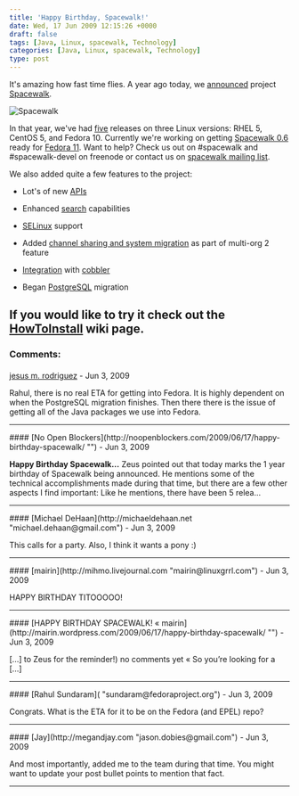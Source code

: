 ```yaml
---
title: 'Happy Birthday, Spacewalk!'
date: Wed, 17 Jun 2009 12:15:26 +0000
draft: false
tags: [Java, Linux, spacewalk, Technology]
categories: [Java, Linux, spacewalk, Technology]
type: post
---
```


It's amazing how fast time flies. A year ago today, we [announced](https://www.redhat.com/archives/spacewalk-list/2008-June/msg00000.html) project [Spacewalk](http://spacewalk.redhat.com).

![Spacewalk](http://www.redhat.com/spacewalk/img/spacewalk-logo.png)

In that year, we've had [five](https://fedorahosted.org/spacewalk/roadmap?show=all) releases on three Linux versions: RHEL 5, CentOS 5, and Fedora 10. Currently we're working on getting [Spacewalk 0.6](https://fedorahosted.org/spacewalk/milestone/Release%20-%200.6) ready for [Fedora 11](http://docs.fedoraproject.org/release-notes/f11/). Want to help? Check us out on #spacewalk and #spacewalk-devel on freenode or contact us on [spacewalk mailing list](https://www.redhat.com/mailman/listinfo/spacewalk-list).

We also added quite a few features to the project:

*   Lot's of new [APIs](https://fedorahosted.org/spacewalk/wiki/ApiAdditions)

*   Enhanced [search](https://fedorahosted.org/spacewalk/wiki/Features/SearchImprovements) capabilities

*   [SELinux](https://fedorahosted.org/spacewalk/wiki/Features/SELinux) support

*   Added [channel sharing and system migration](https://fedorahosted.org/spacewalk/wiki/Features/MultiOrg2) as part of multi-org 2 feature

*   [Integration](https://fedorahosted.org/spacewalk/wiki/CobblerKoanIntegration) with [cobbler](https://fedorahosted.org/cobbler/)

*   Began [PostgreSQL](https://fedorahosted.org/spacewalk/wiki/PathToPostgreSql) migration

If you would like to try it check out the [HowToInstall](https://fedorahosted.org/spacewalk/wiki/HowToInstall) wiki page.
---
### Comments:
#### 
[jesus m. rodriguez](http://zeusville.wordpress.com "jmrodri@gmail.com") - <time datetime="2009-06-17 10:31:10">Jun 3, 2009</time>

Rahul, there is no real ETA for getting into Fedora. It is highly dependent on when the PostgreSQL migration finishes. Then there there is the issue of getting all of the Java packages we use into Fedora.
<hr />
#### 
[No Open Blockers](http://noopenblockers.com/2009/06/17/happy-birthday-spacewalk/ "") - <time datetime="2009-06-17 13:20:10">Jun 3, 2009</time>

**Happy Birthday Spacewalk...** Zeus pointed out that today marks the 1 year birthday of Spacewalk being announced. He mentions some of the technical accomplishments made during that time, but there are a few other aspects I find important: Like he mentions, there have been 5 relea...
<hr />
#### 
[Michael DeHaan](http://michaeldehaan.net "michael.dehaan@gmail.com") - <time datetime="2009-06-17 12:10:51">Jun 3, 2009</time>

This calls for a party. Also, I think it wants a pony :)
<hr />
#### 
[mairin](http://mihmo.livejournal.com "mairin@linuxgrrl.com") - <time datetime="2009-06-17 10:20:28">Jun 3, 2009</time>

HAPPY BIRTHDAY TITOOOOO!
<hr />
#### 
[HAPPY BIRTHDAY SPACEWALK! &laquo; mairin](http://mairin.wordpress.com/2009/06/17/happy-birthday-spacewalk/ "") - <time datetime="2009-06-17 10:30:32">Jun 3, 2009</time>

\[...\] to Zeus for the reminder!) no comments yet « So you’re looking for a \[...\]
<hr />
#### 
[Rahul Sundaram]( "sundaram@fedoraproject.org") - <time datetime="2009-06-17 08:35:19">Jun 3, 2009</time>

Congrats. What is the ETA for it to be on the Fedora (and EPEL) repo?
<hr />
#### 
[Jay](http://megandjay.com "jason.dobies@gmail.com") - <time datetime="2009-06-17 08:34:54">Jun 3, 2009</time>

And most importantly, added me to the team during that time. You might want to update your post bullet points to mention that fact.
<hr />
